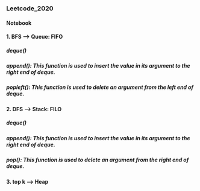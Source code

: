 ### Leetcode_2020
#### Notebook
#### 1. BFS --> Queue: FIFO
#####   deque()
#####   append(): This function is used to insert the value in its argument to the right end of deque.
#####   popleft(): This function is used to delete an argument from the left end of deque.
####
#### 2. DFS --> Stack: FILO
#####   deque()
#####   append(): This function is used to insert the value in its argument to the right end of deque.
#####   pop(): This function is used to delete an argument from the right end of deque.
####
#### 3. top k --> Heap

